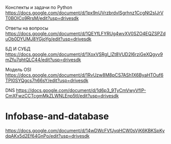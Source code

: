 
Конспекты и задачи по Python 
https://docs.google.com/document/d/1px9nUVrzbrdvlSgrhnz1CcgNt2sIJrVT0BOICo9RrsM/edit?usp=drivesdk

Ответы на вопросы 
https://docs.google.com/document/d/1QEYfLFYRUg4wvXV0SZO4EQZSPZduOb0DYUMJ8YGjoYg/edit?usp=drivesdk

БД И СУБД
https://docs.google.com/document/d/1XoxVSRgI_lZt8VUD2I6rziGeXQgyv9mZfu7qhtQLC44/edit?usp=drivesdk

Модель OSI
https://docs.google.com/document/d/1RvUzw8M8pCS7ASh1X6ByaHTOuf6TPI0SYQgcs7h66sY/edit?usp=drivesdk

DNS
https://docs.google.com/document/d/1d6p3_9TyCmVwyVfIP-CmXFwzCCTcgmMkZLWNLEnp5tI/edit?usp=drivesdk

# Infobase-and-database
https://docs.google.com/document/d/14wDWcFVfJyqHCW0sVjK6KBKSpKydqAKx5d2Ef64GnPo/edit?usp=drivesdk
